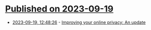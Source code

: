 # [Published on 2023-09-19](index.md)

* [2023-09-19, 12:48:26](https://lobste.rs/s/nm7elo/improving_your_online_privacy_update) - [Improving your online privacy: An update](https://blog.ovalerio.net/archives/2615)
